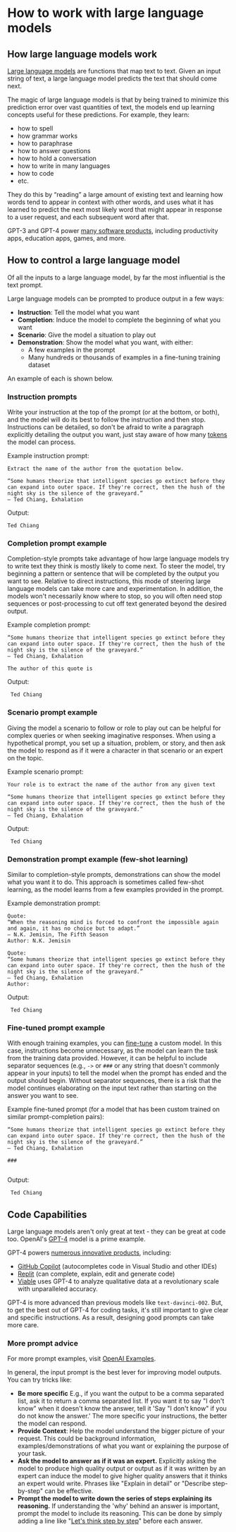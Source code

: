 # How to work with large language models

## How large language models work

[Large language models][Large language models Blog Post] are functions that map text to text. Given an input string of text, a large language model predicts the text that should come next.

The magic of large language models is that by being trained to minimize this prediction error over vast quantities of text, the models end up learning concepts useful for these predictions. For example, they learn:

* how to spell
* how grammar works
* how to paraphrase
* how to answer questions
* how to hold a conversation
* how to write in many languages
* how to code
* etc.

They do this by “reading” a large amount of existing text and learning how words tend to appear in context with other words, and uses what it has learned to predict the next most likely word that might appear in response to a user request, and each subsequent word after that.

GPT-3 and GPT-4 power [many software products][OpenAI Customer Stories], including productivity apps, education apps, games, and more.

## How to control a large language model

Of all the inputs to a large language model, by far the most influential is the text prompt.

Large language models can be prompted to produce output in a few ways:

* **Instruction**: Tell the model what you want
* **Completion**: Induce the model to complete the beginning of what you want
* **Scenario**: Give the model a situation to play out
* **Demonstration**: Show the model what you want, with either:
  * A few examples in the prompt
  * Many hundreds or thousands of examples in a fine-tuning training dataset

An example of each is shown below.

### Instruction prompts

Write your instruction at the top of the prompt (or at the bottom, or both), and the model will do its best to follow the instruction and then stop. Instructions can be detailed, so don't be afraid to write a paragraph explicitly detailing the output you want, just stay aware of how many [tokens](https://help.openai.com/en/articles/4936856-what-are-tokens-and-how-to-count-them) the model can process.

Example instruction prompt:

```text
Extract the name of the author from the quotation below.

“Some humans theorize that intelligent species go extinct before they can expand into outer space. If they're correct, then the hush of the night sky is the silence of the graveyard.”
― Ted Chiang, Exhalation
```

Output:

```text
Ted Chiang
```

### Completion prompt example

Completion-style prompts take advantage of how large language models try to write text they think is mostly likely to come next. To steer the model, try beginning a pattern or sentence that will be completed by the output you want to see. Relative to direct instructions, this mode of steering large language models can take more care and experimentation. In addition, the models won't necessarily know where to stop, so you will often need stop sequences or post-processing to cut off text generated beyond the desired output.

Example completion prompt:

```text
“Some humans theorize that intelligent species go extinct before they can expand into outer space. If they're correct, then the hush of the night sky is the silence of the graveyard.”
― Ted Chiang, Exhalation

The author of this quote is
```

Output:

```text
 Ted Chiang
```

### Scenario prompt example

Giving the model a scenario to follow or role to play out can be helpful for complex queries or when seeking imaginative responses. When using a hypothetical prompt, you set up a situation, problem, or story, and then ask the model to respond as if it were a character in that scenario or an expert on the topic.

Example scenario prompt:
```text
Your role is to extract the name of the author from any given text

“Some humans theorize that intelligent species go extinct before they can expand into outer space. If they're correct, then the hush of the night sky is the silence of the graveyard.”
― Ted Chiang, Exhalation
```

Output:

```text
 Ted Chiang
```

### Demonstration prompt example (few-shot learning)

Similar to completion-style prompts, demonstrations can show the model what you want it to do. This approach is sometimes called few-shot learning, as the model learns from a few examples provided in the prompt.

Example demonstration prompt:

```text
Quote:
“When the reasoning mind is forced to confront the impossible again and again, it has no choice but to adapt.”
― N.K. Jemisin, The Fifth Season
Author: N.K. Jemisin

Quote:
“Some humans theorize that intelligent species go extinct before they can expand into outer space. If they're correct, then the hush of the night sky is the silence of the graveyard.”
― Ted Chiang, Exhalation
Author:
```

Output:

```text
 Ted Chiang
```

### Fine-tuned prompt example

With enough training examples, you can [fine-tune][Fine Tuning Docs] a custom model. In this case, instructions become unnecessary, as the model can learn the task from the training data provided. However, it can be helpful to include separator sequences (e.g., `->` or `###` or any string that doesn't commonly appear in your inputs) to tell the model when the prompt has ended and the output should begin. Without separator sequences, there is a risk that the model continues elaborating on the input text rather than starting on the answer you want to see.

Example fine-tuned prompt (for a model that has been custom trained on similar prompt-completion pairs):

```text
“Some humans theorize that intelligent species go extinct before they can expand into outer space. If they're correct, then the hush of the night sky is the silence of the graveyard.”
― Ted Chiang, Exhalation

###


```

Output:

```text
 Ted Chiang
```

## Code Capabilities

Large language models aren't only great at text - they can be great at code too. OpenAI's [GPT-4][GPT-4 and GPT-4 Turbo] model is a prime example.

GPT-4 powers [numerous innovative products][OpenAI Customer Stories], including:

* [GitHub Copilot] (autocompletes code in Visual Studio and other IDEs)
* [Replit](https://replit.com/) (can complete, explain, edit and generate code)
* [Viable](https://www.askviable.com/) uses GPT-4 to analyze qualitative data at a revolutionary scale with unparalleled accuracy.

GPT-4 is more advanced than previous models like `text-davinci-002`. But, to get the best out of GPT-4 for coding tasks, it's still important to give clear and specific instructions. As a result, designing good prompts can take more care.

### More prompt advice

For more prompt examples, visit [OpenAI Examples][OpenAI Examples].

In general, the input prompt is the best lever for improving model outputs. You can try tricks like:

* **Be more specific** E.g., if you want the output to be a comma separated list, ask it to return a comma separated list. If you want it to say "I don't know" when it doesn't know the answer, tell it 'Say "I don't know" if you do not know the answer.' The more specific your instructions, the better the model can respond.
* **Provide Context**: Help the model understand the bigger picture of your request. This could be background information, examples/demonstrations of what you want or explaining the purpose of your task.
* **Ask the model to answer as if it was an expert.** Explicitly asking the model to produce high quality output or output as if it was written by an expert can induce the model to give higher quality answers that it thinks an expert would write. Phrases like "Explain in detail" or "Describe step-by-step" can be effective.
* **Prompt the model to write down the series of steps explaining its reasoning.** If understanding the 'why' behind an answer is important, prompt the model to include its reasoning. This can be done by simply adding a line like "[Let's think step by step](https://arxiv.org/abs/2205.11916)" before each answer.



[Fine Tuning Docs]: https://platform.openai.com/docs/guides/fine-tuning
[OpenAI Customer Stories]: https://openai.com/customer-stories
[Large language models Blog Post]: https://openai.com/research/better-language-models
[GitHub Copilot]: https://github.com/features/copilot/
[GPT-4 and GPT-4 Turbo]: https://platform.openai.com/docs/models/gpt-4-and-gpt-4-turbo
[GPT3 Apps Blog Post]: https://openai.com/blog/gpt-3-apps/
[OpenAI Examples]: https://platform.openai.com/examples
